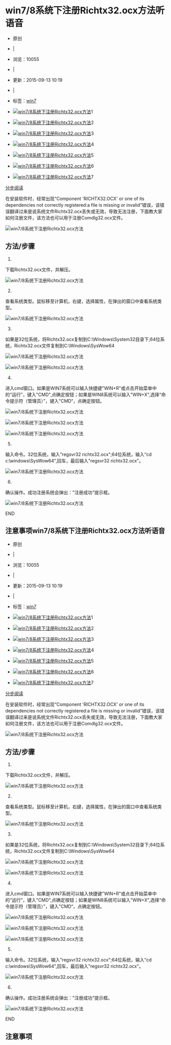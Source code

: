 # win7/8系统下注册Richtx32.ocx方法听语音

- 原创
- |
- 浏览：10055
- |
- 更新：2015-09-13 10:19
- |
- 标签：[win7](https://jingyan.baidu.com/tag?tagName=win7) 

- [![win7/8系统下注册Richtx32.ocx方法](https://exp-picture.cdn.bcebos.com/8a17b3042e6817e978d7134cd356d53da924ce89.jpg?x-bce-process=image%2Fresize%2Cm_fill%2Cw_92%2Ch_69%2Climit_1)](http://jingyan.baidu.com/album/fdbd4277f35dc2b89e3f48d4.html?picindex=1)1
- [![win7/8系统下注册Richtx32.ocx方法](https://exp-picture.cdn.bcebos.com/04201aa355e983ae78e1449e68efe0781531698e.jpg?x-bce-process=image%2Fresize%2Cm_fill%2Cw_92%2Ch_69%2Climit_1)](http://jingyan.baidu.com/album/fdbd4277f35dc2b89e3f48d4.html?picindex=2)2
- [![win7/8系统下注册Richtx32.ocx方法](https://exp-picture.cdn.bcebos.com/5917cb3da824d8e9e3e4a6d2da598540112ac889.jpg?x-bce-process=image%2Fresize%2Cm_fill%2Cw_92%2Ch_69%2Climit_1)](http://jingyan.baidu.com/album/fdbd4277f35dc2b89e3f48d4.html?picindex=3)3
- [![win7/8系统下注册Richtx32.ocx方法](https://exp-picture.cdn.bcebos.com/b442d6d246fe474e98b52e0bb0ef354f51b81f8e.jpg?x-bce-process=image%2Fresize%2Cm_fill%2Cw_92%2Ch_69%2Climit_1)](http://jingyan.baidu.com/album/fdbd4277f35dc2b89e3f48d4.html?picindex=4)4
- [![win7/8系统下注册Richtx32.ocx方法](https://exp-picture.cdn.bcebos.com/b57fb6db574afa32f0aa314354b2dc19cf2c148e.jpg?x-bce-process=image%2Fresize%2Cm_fill%2Cw_92%2Ch_69%2Climit_1)](http://jingyan.baidu.com/album/fdbd4277f35dc2b89e3f48d4.html?picindex=5)5
- [![win7/8系统下注册Richtx32.ocx方法](https://exp-picture.cdn.bcebos.com/cf6d451b1edef4dccb0f0eab45ecd3d968750c8e.jpg?x-bce-process=image%2Fresize%2Cm_fill%2Cw_92%2Ch_69%2Climit_1)](http://jingyan.baidu.com/album/fdbd4277f35dc2b89e3f48d4.html?picindex=6)6
- [![win7/8系统下注册Richtx32.ocx方法](https://exp-picture.cdn.bcebos.com/50189b40102a04e20b9427f62b7aa010bd33c289.jpg?x-bce-process=image%2Fresize%2Cm_fill%2Cw_92%2Ch_69%2Climit_1)](http://jingyan.baidu.com/album/fdbd4277f35dc2b89e3f48d4.html?picindex=7)7

[分步阅读](http://jingyan.baidu.com/album/fdbd4277f35dc2b89e3f48d4.html)

  在安装软件时，经常出现“Component 'RICHTX32.OCX' or one of its dependencies not correctly registered:a file is missing or invalid”错误，该错误翻译过来是说系统文件Richtx32.ocx丢失或无效，导致无法注册，下面教大家如何注册文件，该方法也可以用于注册Comdlg32.ocx文件。

![win7/8系统下注册Richtx32.ocx方法](https://exp-picture.cdn.bcebos.com/8a17b3042e6817e978d7134cd356d53da924ce89.jpg?x-bce-process=image%2Fresize%2Cm_lfit%2Cw_500%2Climit_1)

## 方法/步骤

1. 

   下载Richtx32.ocx文件，并解压。

   ![win7/8系统下注册Richtx32.ocx方法](https://exp-picture.cdn.bcebos.com/04201aa355e983ae78e1449e68efe0781531698e.jpg?x-bce-process=image%2Fresize%2Cm_lfit%2Cw_500%2Climit_1)

2. 

   查看系统类型。鼠标移至计算机，右键，选择属性，在弹出的窗口中查看系统类型。

   ![win7/8系统下注册Richtx32.ocx方法](https://exp-picture.cdn.bcebos.com/5917cb3da824d8e9e3e4a6d2da598540112ac889.jpg?x-bce-process=image%2Fresize%2Cm_lfit%2Cw_500%2Climit_1)

3. 

   如果是32位系统，将Richtx32.ocx复制到C:\Windows\System32目录下;64位系统，Richtx32.ocx文件复制到C:\Windows\SysWow64

   ![win7/8系统下注册Richtx32.ocx方法](https://exp-picture.cdn.bcebos.com/b442d6d246fe474e98b52e0bb0ef354f51b81f8e.jpg?x-bce-process=image%2Fresize%2Cm_lfit%2Cw_500%2Climit_1)

   ![win7/8系统下注册Richtx32.ocx方法](https://exp-picture.cdn.bcebos.com/b57fb6db574afa32f0aa314354b2dc19cf2c148e.jpg?x-bce-process=image%2Fresize%2Cm_lfit%2Cw_500%2Climit_1)

4. 

   进入cmd窗口。如果是WIN7系统可以输入快捷键"WIN+R"或点击开始菜单中的“运行”，键入"CMD",点确定按钮；如果是WIN8系统可以输入"WIN+X",选择“命令提示符（管理员）”，键入"CMD“，点确定按钮。

   ![win7/8系统下注册Richtx32.ocx方法](https://exp-picture.cdn.bcebos.com/cf6d451b1edef4dccb0f0eab45ecd3d968750c8e.jpg?x-bce-process=image%2Fresize%2Cm_lfit%2Cw_500%2Climit_1)

   ![win7/8系统下注册Richtx32.ocx方法](https://exp-picture.cdn.bcebos.com/50189b40102a04e20b9427f62b7aa010bd33c289.jpg?x-bce-process=image%2Fresize%2Cm_lfit%2Cw_500%2Climit_1)

   ![win7/8系统下注册Richtx32.ocx方法](https://exp-picture.cdn.bcebos.com/f385f299594304013cc803f6d66b04d14829058e.jpg?x-bce-process=image%2Fresize%2Cm_lfit%2Cw_500%2Climit_1)

5. 

   输入命令。32位系统，输入”regsvr32 richtx32.ocx";64位系统，输入“cd c:\windows\SysWow64",回车，最后输入"regsvr32 richtx32.ocx"。

   ![win7/8系统下注册Richtx32.ocx方法](https://exp-picture.cdn.bcebos.com/e2aefe781431dfb6a45a4ad212cf02532e63638e.jpg?x-bce-process=image%2Fresize%2Cm_lfit%2Cw_500%2Climit_1)

6. 

   确认操作。成功注册系统会弹出："注册成功"提示框。

   ![win7/8系统下注册Richtx32.ocx方法](https://exp-picture.cdn.bcebos.com/031231632385e0367fa75a5cb8e039723c035a8e.jpg?x-bce-process=image%2Fresize%2Cm_lfit%2Cw_500%2Climit_1)

   END

## 注意事项win7/8系统下注册Richtx32.ocx方法听语音

- 原创
- |
- 浏览：10055
- |
- 更新：2015-09-13 10:19
- |
- 标签：[win7](https://jingyan.baidu.com/tag?tagName=win7) 

- [![win7/8系统下注册Richtx32.ocx方法](https://exp-picture.cdn.bcebos.com/8a17b3042e6817e978d7134cd356d53da924ce89.jpg?x-bce-process=image%2Fresize%2Cm_fill%2Cw_92%2Ch_69%2Climit_1)](http://jingyan.baidu.com/album/fdbd4277f35dc2b89e3f48d4.html?picindex=1)1
- [![win7/8系统下注册Richtx32.ocx方法](https://exp-picture.cdn.bcebos.com/04201aa355e983ae78e1449e68efe0781531698e.jpg?x-bce-process=image%2Fresize%2Cm_fill%2Cw_92%2Ch_69%2Climit_1)](http://jingyan.baidu.com/album/fdbd4277f35dc2b89e3f48d4.html?picindex=2)2
- [![win7/8系统下注册Richtx32.ocx方法](https://exp-picture.cdn.bcebos.com/5917cb3da824d8e9e3e4a6d2da598540112ac889.jpg?x-bce-process=image%2Fresize%2Cm_fill%2Cw_92%2Ch_69%2Climit_1)](http://jingyan.baidu.com/album/fdbd4277f35dc2b89e3f48d4.html?picindex=3)3
- [![win7/8系统下注册Richtx32.ocx方法](https://exp-picture.cdn.bcebos.com/b442d6d246fe474e98b52e0bb0ef354f51b81f8e.jpg?x-bce-process=image%2Fresize%2Cm_fill%2Cw_92%2Ch_69%2Climit_1)](http://jingyan.baidu.com/album/fdbd4277f35dc2b89e3f48d4.html?picindex=4)4
- [![win7/8系统下注册Richtx32.ocx方法](https://exp-picture.cdn.bcebos.com/b57fb6db574afa32f0aa314354b2dc19cf2c148e.jpg?x-bce-process=image%2Fresize%2Cm_fill%2Cw_92%2Ch_69%2Climit_1)](http://jingyan.baidu.com/album/fdbd4277f35dc2b89e3f48d4.html?picindex=5)5
- [![win7/8系统下注册Richtx32.ocx方法](https://exp-picture.cdn.bcebos.com/cf6d451b1edef4dccb0f0eab45ecd3d968750c8e.jpg?x-bce-process=image%2Fresize%2Cm_fill%2Cw_92%2Ch_69%2Climit_1)](http://jingyan.baidu.com/album/fdbd4277f35dc2b89e3f48d4.html?picindex=6)6
- [![win7/8系统下注册Richtx32.ocx方法](https://exp-picture.cdn.bcebos.com/50189b40102a04e20b9427f62b7aa010bd33c289.jpg?x-bce-process=image%2Fresize%2Cm_fill%2Cw_92%2Ch_69%2Climit_1)](http://jingyan.baidu.com/album/fdbd4277f35dc2b89e3f48d4.html?picindex=7)7

[分步阅读](http://jingyan.baidu.com/album/fdbd4277f35dc2b89e3f48d4.html)

  在安装软件时，经常出现“Component 'RICHTX32.OCX' or one of its dependencies not correctly registered:a file is missing or invalid”错误，该错误翻译过来是说系统文件Richtx32.ocx丢失或无效，导致无法注册，下面教大家如何注册文件，该方法也可以用于注册Comdlg32.ocx文件。

![win7/8系统下注册Richtx32.ocx方法](https://exp-picture.cdn.bcebos.com/8a17b3042e6817e978d7134cd356d53da924ce89.jpg?x-bce-process=image%2Fresize%2Cm_lfit%2Cw_500%2Climit_1)

## 方法/步骤

1. 

   下载Richtx32.ocx文件，并解压。

   ![win7/8系统下注册Richtx32.ocx方法](https://exp-picture.cdn.bcebos.com/04201aa355e983ae78e1449e68efe0781531698e.jpg?x-bce-process=image%2Fresize%2Cm_lfit%2Cw_500%2Climit_1)

2. 

   查看系统类型。鼠标移至计算机，右键，选择属性，在弹出的窗口中查看系统类型。

   ![win7/8系统下注册Richtx32.ocx方法](https://exp-picture.cdn.bcebos.com/5917cb3da824d8e9e3e4a6d2da598540112ac889.jpg?x-bce-process=image%2Fresize%2Cm_lfit%2Cw_500%2Climit_1)

3. 

   如果是32位系统，将Richtx32.ocx复制到C:\Windows\System32目录下;64位系统，Richtx32.ocx文件复制到C:\Windows\SysWow64

   ![win7/8系统下注册Richtx32.ocx方法](https://exp-picture.cdn.bcebos.com/b442d6d246fe474e98b52e0bb0ef354f51b81f8e.jpg?x-bce-process=image%2Fresize%2Cm_lfit%2Cw_500%2Climit_1)

   ![win7/8系统下注册Richtx32.ocx方法](https://exp-picture.cdn.bcebos.com/b57fb6db574afa32f0aa314354b2dc19cf2c148e.jpg?x-bce-process=image%2Fresize%2Cm_lfit%2Cw_500%2Climit_1)

4. 

   进入cmd窗口。如果是WIN7系统可以输入快捷键"WIN+R"或点击开始菜单中的“运行”，键入"CMD",点确定按钮；如果是WIN8系统可以输入"WIN+X",选择“命令提示符（管理员）”，键入"CMD“，点确定按钮。

   ![win7/8系统下注册Richtx32.ocx方法](https://exp-picture.cdn.bcebos.com/cf6d451b1edef4dccb0f0eab45ecd3d968750c8e.jpg?x-bce-process=image%2Fresize%2Cm_lfit%2Cw_500%2Climit_1)

   ![win7/8系统下注册Richtx32.ocx方法](https://exp-picture.cdn.bcebos.com/50189b40102a04e20b9427f62b7aa010bd33c289.jpg?x-bce-process=image%2Fresize%2Cm_lfit%2Cw_500%2Climit_1)

   ![win7/8系统下注册Richtx32.ocx方法](https://exp-picture.cdn.bcebos.com/f385f299594304013cc803f6d66b04d14829058e.jpg?x-bce-process=image%2Fresize%2Cm_lfit%2Cw_500%2Climit_1)

5. 

   输入命令。32位系统，输入”regsvr32 richtx32.ocx";64位系统，输入“cd c:\windows\SysWow64",回车，最后输入"regsvr32 richtx32.ocx"。

   ![win7/8系统下注册Richtx32.ocx方法](https://exp-picture.cdn.bcebos.com/e2aefe781431dfb6a45a4ad212cf02532e63638e.jpg?x-bce-process=image%2Fresize%2Cm_lfit%2Cw_500%2Climit_1)

6. 

   确认操作。成功注册系统会弹出："注册成功"提示框。

   ![win7/8系统下注册Richtx32.ocx方法](https://exp-picture.cdn.bcebos.com/031231632385e0367fa75a5cb8e039723c035a8e.jpg?x-bce-process=image%2Fresize%2Cm_lfit%2Cw_500%2Climit_1)

   END

## 注意事项